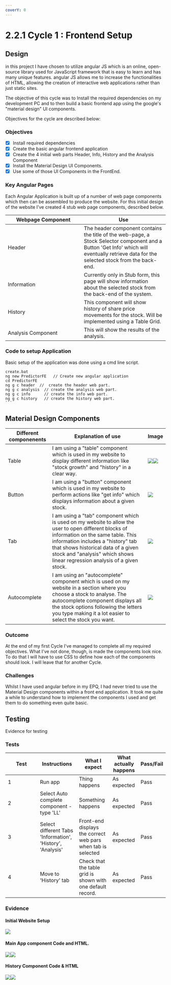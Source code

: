 ```yaml
---
coverY: 0
---
```


# 2.2.1 Cycle 1 : Frontend Setup

## Design



in this project I have chosen to utilize angular JS which is an online, open-source library used for JavaScript framework that is easy to learn and has many unique features. angular JS allows me to increase the functionalities of HTML, allowing the creation of interactive web applications rather than just static sites.

The objective of this cycle was to Install the required dependencies on my development PC and to then build a basic frontend app using the google's "material design" UI components.&#x20;

Objectives for the cycle are described below:

### Objectives

* [x] Install required dependencies
* [x] Create the basic angular frontend application
* [x] Create the 4 initial web parts  Header, Info,  History and the Analysis Component
* [x] Install the Material Design UI Components.
* [x] Use some of those UI Components in the FrontEnd.

### Key Angular Pages&#x20;

Each Angular Application is built up of a number of web page components which then can be assembled to produce the website. For this initial design of the website I've created 4 stub web page components, described below.



<table><thead><tr><th width="223">Webpage Component</th><th>Use</th></tr></thead><tbody><tr><td>Header </td><td>The header component contains the title of the web-page, a Stock Selector component and a Button 'Get Info' which will eventually retrieve data for the selected stock from the back-end.</td></tr><tr><td>Information</td><td>Currently only in Stub form, this page will show information about the selected stock from the back-end of the system.</td></tr><tr><td>History</td><td>This component will show history of share price movements for the stock. Will be implemented using a Table Grid.</td></tr><tr><td>Analysis Component</td><td>This will show the results of the analysis.</td></tr></tbody></table>

### Code to setup Application

Basic setup of the application was done using a cmd line script.

````
create.bat
ng new PredictorFE   // Create new angular application
cd PredictorFE 
ng g c header  //  create the header web part.
ng g c analysis  // create the analysis web part.
ng g c info      // create the info web part.
ng g c history   // create the history web part.
```
````

## Material Design Components



| Different componenents | Explanation of use                                                                                                                                                                                                                                                                                  | Image                                                            |
| ---------------------- | --------------------------------------------------------------------------------------------------------------------------------------------------------------------------------------------------------------------------------------------------------------------------------------------------- | ---------------------------------------------------------------- |
| Table                  | I am using a "table" component which is used in my website to display different information like "stock growth" and "history" in a clear way.                                                                                                                                                       | ![](broken-reference)![](<../../.gitbook/assets/image (10).png>) |
| Button                 | I am using a "button" component which is used in my website to perform actions like "get info" which displays information about a given stock.                                                                                                                                                      | ![](<../../.gitbook/assets/image (1) (1) (2).png>)               |
| Tab                    | I am using a "tab" component which is used on my website to allow the user to open different blocks of information on the same table. This information includes a "history" tab that shows historical data of a given stock and "analysis" which shows linear regression analysis of a given stock. | ![](<../../.gitbook/assets/image (5).png>)                       |
| Autocomplete           | I am using an "autocomplete" component which is used on my website in a section where you choose a stock to analyse. The autocomplete component displays all the stock options following the letters you type making it a lot easier to select the stock you want.                                  | ![](<../../.gitbook/assets/image (2) (1) (1).png>)               |



### Outcome

At the end of my first Cycle I've managed to complete all my required objectives. What I've not done, though, is made the components look nice. To do that I will have to use CSS to define how each of the components should look. I will leave that for another Cycle.



### Challenges

Whilst I have used angular before in my EPQ, I had never tried to use the Material Design components within a front end application. It took me quite a while to understand how to implement the components I used and get them to do something even quite basic.

## Testing

Evidence for testing

### Tests

<table><thead><tr><th width="85">Test</th><th>Instructions</th><th>What I expect</th><th>What actually happens</th><th>Pass/Fail</th></tr></thead><tbody><tr><td>1</td><td>Run app</td><td>Thing happens</td><td>As expected</td><td>Pass</td></tr><tr><td>2</td><td>Select Auto complete component - type 'LL'</td><td>Something happens</td><td>As expected</td><td>Pass</td></tr><tr><td>3</td><td>Select different Tabs 'Information', 'History', 'Analysis'</td><td>Front-end displays the correct web pars when tab is selected</td><td>As expected</td><td>Pass</td></tr><tr><td>4</td><td>Move to 'History' tab</td><td>Check that the table grid is shown with one default record.</td><td>As expected</td><td>Pass</td></tr></tbody></table>

### Evidence

#### Initial Website Setup

![](<../../.gitbook/assets/image (4).png>)

#### Main App component Code and HTML.

![](<../../.gitbook/assets/image (1) (2).png>)![](<../../.gitbook/assets/image (2) (2).png>)



#### History Component Code & HTML

![](<../../.gitbook/assets/image (3) (1).png>)![](<../../.gitbook/assets/image (4) (1).png>)
